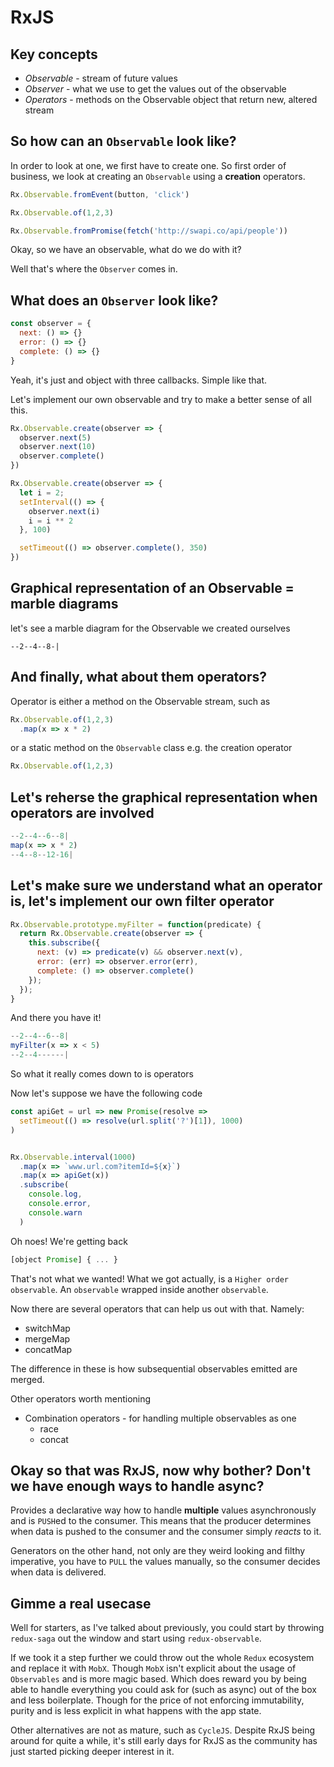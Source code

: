# RxJS

## Key concepts
- *Observable* - stream of future values
- *Observer* - what we use to get the values out of the observable
- *Operators* - methods on the Observable object that return new, altered stream


## So how can an `Observable` look like?
 In order to look at one, we first have to create one. So first order of business, we look at creating an `Observable` using a **creation** operators.
```js
Rx.Observable.fromEvent(button, 'click')
```
```js
Rx.Observable.of(1,2,3)
```
```js
Rx.Observable.fromPromise(fetch('http://swapi.co/api/people'))
```

Okay, so we have an observable, what do we do with it?

Well that's where the `Observer` comes in.

## What does an `Observer` look like?
```js
const observer = {
  next: () => {}
  error: () => {}
  complete: () => {}
}
```

Yeah, it's just and object with three callbacks. Simple like that.

Let's implement our own observable and try to make a better sense of all this.

```js
Rx.Observable.create(observer => {
  observer.next(5)
  observer.next(10)
  observer.complete()
})
```
```js
Rx.Observable.create(observer => {
  let i = 2;
  setInterval(() => {
    observer.next(i)
    i = i ** 2
  }, 100)

  setTimeout(() => observer.complete(), 350)
})
```

## Graphical representation of an Observable = marble diagrams
let's see a marble diagram for the Observable we created ourselves

`--2--4--8-|`

## And finally, what about them operators?

Operator is either a method on the Observable stream, such as
```js
Rx.Observable.of(1,2,3)
  .map(x => x * 2)
```

or a static method on the `Observable` class e.g. the creation operator
```js
Rx.Observable.of(1,2,3)
```

## Let's reherse the graphical representation when operators are involved

```js
--2--4--6--8|
map(x => x * 2)
--4--8--12-16|
```
## Let's make sure we understand what an operator is, let's implement our own filter operator
```js
Rx.Observable.prototype.myFilter = function(predicate) {
  return Rx.Observable.create(observer => {
    this.subscribe({
      next: (v) => predicate(v) && observer.next(v),
      error: (err) => observer.error(err),
      complete: () => observer.complete()
    });
  });
}
```

And there you have it!

```js
--2--4--6--8|
myFilter(x => x < 5)
--2--4------|
```

So what it really comes down to is operators

Now let's suppose we have the following code
```js
const apiGet = url => new Promise(resolve =>
  setTimeout(() => resolve(url.split('?')[1]), 1000)
)


Rx.Observable.interval(1000)
  .map(x => `www.url.com?itemId=${x}`)
  .map(x => apiGet(x))
  .subscribe(
    console.log,
    console.error,
    console.warn
  )
```

Oh noes! We're getting back
```js
[object Promise] { ... }
```

That's not what we wanted!
What we got actually, is a `Higher order observable`.
An `observable` wrapped inside another `observable`.

Now there are several operators that can help us out with that. Namely:
- switchMap
- mergeMap
- concatMap

The difference in these is how subsequential observables emitted are merged.

Other operators worth mentioning
- Combination operators - for handling multiple observables as one
  - race
  - concat

## Okay so that was RxJS, now why bother? Don't we have enough ways to handle async?
Provides a declarative way how to handle **multiple** values asynchronously and is `PUSH`ed to the consumer. This means that the producer determines when data is pushed to the consumer and the consumer simply *reacts* to it.

Generators on the other hand, not only are they weird looking and filthy imperative, you have to `PULL` the values manually, so the consumer decides when data is delivered.

## Gimme a real usecase
Well for starters, as I've talked about previously, you could start by throwing `redux-saga` out the window and start using `redux-observable`.

If we took it a step further we could throw out the whole `Redux` ecosystem and replace it with `MobX`. Though `MobX` isn't explicit about the usage of `Observables` and is more magic based. Which does reward you by being able to handle everything you could ask for (such as async) out of the box and less boilerplate. Though for the price of not enforcing immutability, purity and is less explicit in what happens with the app state.

Other alternatives are not as mature, such as `CycleJS`.
Despite RxJS being around for quite a while, it's still early days for RxJS as the community has just started picking deeper interest in it.
